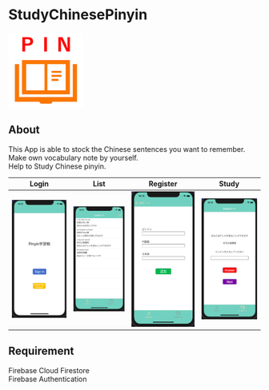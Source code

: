 # StudyChinesePinyin
<img src="images/Screenshots/icon.png" width=150>

## About
This App is able to stock the Chinese sentences you want to remember.<br>
Make own vocabulary note by yourself.<br>
Help to Study Chinese pinyin.<br>

|Login|List|Register|Study|
|:--:|:--:|:--:|:--:|
|<img src="images/Screenshots/screenshot1.png">|<img src="images/Screenshots/screenshot2.png">|<img src="images/Screenshots/screenshot3.png">|<img src="images/Screenshots/screenshot4.png">|

## Requirement
Firebase Cloud Firestore<br>
Firebase Authentication<br>
